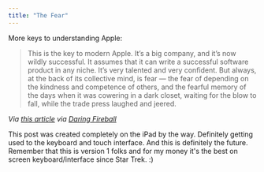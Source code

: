 ```yaml
---
title: "The Fear"
---
```

<p>More keys to understanding Apple:</p>
<blockquote><p>This is the key to modern Apple. It’s a big company, and it’s now wildly successful. It assumes that it can write a successful software product in any niche. It’s very talented and very confident. But always, at the back of its collective mind, is fear — the fear of depending on the kindness and competence of others, and the fearful memory of the days when it was cowering in a dark closet, waiting for the blow to fall, while the trade press laughed and jeered.</p></blockquote>
<p><em>Via <a href="https://www.markbernstein.org/Apr10/PlatformControl.html">this article</a> via <a href="https://daringfireball.net/linked/2010/05/01/bernstein">Daring Fireball</a></em></p>
<p>This post was created completely on the iPad by the way. Definitely getting used to the keyboard and touch interface. And this is definitely the future. Remember that this is version 1 folks and for my money it's the best on screen keyboard/interface since Star Trek. :)</p>
